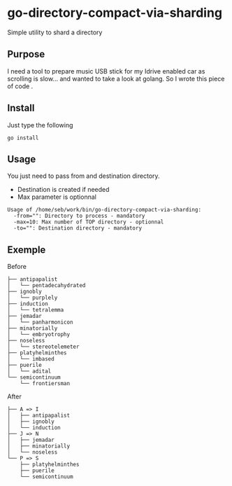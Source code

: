 # go-directory-compact-via-sharding
Simple utility to shard a directory

## Purpose

I need a tool to prepare music USB stick for my Idrive enabled car as scrolling is slow... and wanted to take a look at golang.
So I wrote this piece of code .

## Install

Just type the following
```
go install
```

## Usage

You just need to pass from and destination directory.
 - Destination is created if needed
 - Max parameter is optionnal

```
Usage of /home/seb/work/bin/go-directory-compact-via-sharding:
  -from="": Directory to process - mandatory
  -max=10: Max number of TOP directory - optionnal
  -to="": Destination directory - mandatory
```

## Exemple

Before 
```
├── antipapalist
│   └── pentadecahydrated
├── ignobly
│   └── purplely
├── induction
│   └── tetralemma
├── jemadar
│   └── panharmonicon
├── minatorially
│   └── embryotrophy
├── noseless
│   └── stereotelemeter
├── platyhelminthes
│   └── imbased
├── puerile
│   └── adital
└── semicontinuum
    └── frontiersman

```
After
```
├── A => I
│   ├── antipapalist
│   ├── ignobly
│   └── induction
├── J => N
│   ├── jemadar
│   ├── minatorially
│   └── noseless
└── P => S
    ├── platyhelminthes
    ├── puerile
    └── semicontinuum
```    
